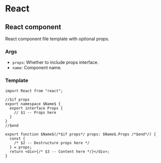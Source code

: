 # React

## React component

React component file template with optional props.

### Args

- `props`: Whether to include props interface.
- `name`: Component name.

### Template

```tsx
import React from "react";

//$if props
export namespace $Name$ {
  export interface Props {
    // $1 -- Props here
  }
}
//$end

export function $Name$(/*$if props*/ props: $Name$.Props /*$end*/) {
  const {
    /* $2 -- Destructure props here */
  } = props;
  return <div>{/* $3 -- Content here */}</div>;
}
```
